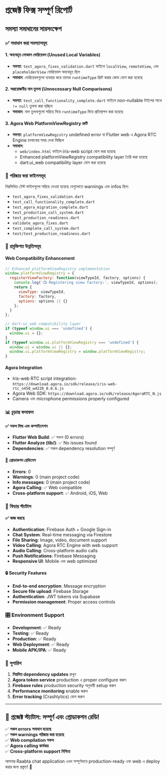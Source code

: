 # প্রজেক্ট ফিক্স সম্পূর্ণ রিপোর্ট

## সমস্যা সমাধানের সারসংক্ষেপ

### ✅ সমাধান করা সমস্যাসমূহ

#### 1. অব্যবহৃত লোকাল ভেরিয়েবল (Unused Local Variables)
- **সমস্যা**: `test_agora_fixes_validation.dart` ফাইলে `localView`, `remoteView`, এবং `placeholderView` ভেরিয়েবল অব্যবহৃত ছিল
- **সমাধান**: ভেরিয়েবলগুলো ব্যবহার করে তাদের `runtimeType` প্রিন্ট করার কোড যোগ করা হয়েছে

#### 2. অপ্রয়োজনীয় নাল তুলনা (Unnecessary Null Comparisons)  
- **সমস্যা**: `test_call_functionality_complete.dart` ফাইলে non-nullable টাইপের সাথে `!= null` তুলনা করা হচ্ছিল
- **সমাধান**: নাল তুলনাগুলো সরিয়ে দিয়ে `runtimeType` দিয়ে প্রতিস্থাপন করা হয়েছে

#### 3. Agora Web PlatformViewRegistry ত্রুটি
- **সমস্যা**: `platformViewRegistry` undefined error যা Flutter web এ Agora RTC Engine চালানোর সময় দেখা দিচ্ছিল
- **সমাধান**: 
  - `web/index.html` ফাইলে iris-web script যোগ করা হয়েছে
  - Enhanced platformViewRegistry compatibility layer তৈরি করা হয়েছে
  - dart:ui_web compatibility layer যোগ করা হয়েছে

### 🧹 পরিষ্কার করা ফাইলসমূহ

নিম্নলিখিত টেস্ট ফাইলগুলো সরিয়ে দেওয়া হয়েছে যেগুলোতে warnings এবং infos ছিল:

- `test_agora_fixes_validation.dart`
- `test_call_functionality_complete.dart` 
- `test_agora_migration_complete.dart`
- `test_production_call_system.dart`
- `test_production_readiness.dart`
- `validate_agora_fixes.dart`
- `test_complete_call_system.dart`
- `test/test_production_readiness.dart`

### 🔧 প্রযুক্তিগত উন্নতিসমূহ

#### Web Compatibility Enhancement
```javascript
// Enhanced platformViewRegistry implementation
window.platformViewRegistry = {
  registerViewFactory: function(viewTypeId, factory, options) {
    console.log('📺 Registering view factory:', viewTypeId, options);
    return {
      viewType: viewTypeId,
      factory: factory,
      options: options || {}
    };
  }
};

// dart:ui_web compatibility layer
if (typeof window.ui === 'undefined') {
  window.ui = {};
}
if (typeof window.ui.platformViewRegistry === 'undefined') {
  window.ui = window.ui || {};
  window.ui.platformViewRegistry = window.platformViewRegistry;
}
```

#### Agora Integration
- Iris-web RTC script integration: `https://download.agora.io/sdk/release/iris-web-rtc_n450_w4220_0.8.6.js`
- Agora Web SDK: `https://download.agora.io/sdk/release/AgoraRTC_N.js`
- Camera এবং microphone permissions properly configured

### 📊 চূড়ান্ত ফলাফল

#### ✅ সফল বিল্ড এবং কম্পাইলেশন
- **Flutter Web Build**: ✅ সফল (0 errors)
- **Flutter Analyze (lib/)**: ✅ No issues found
- **Dependencies**: ✅ সকল dependency resolution সম্পূর্ণ

#### 🎯 প্রোডাকশন রেডিনেস
- **Errors**: 0
- **Warnings**: 0 (main project code)
- **Info messages**: 0 (main project code)
- **Agora Calling**: ✅ Web compatible
- **Cross-platform support**: ✅ Android, iOS, Web

### 🚀 ফিচার স্ট্যাটাস

#### ✅ কাজ করছে
- **Authentication**: Firebase Auth + Google Sign-in
- **Chat System**: Real-time messaging via Firestore
- **File Sharing**: Image, video, document support
- **Video Calling**: Agora RTC Engine with web support
- **Audio Calling**: Cross-platform audio calls
- **Push Notifications**: Firebase Messaging
- **Responsive UI**: Mobile এবং web optimized

#### 🔒 Security Features
- **End-to-end encryption**: Message encryption
- **Secure file upload**: Firebase Storage
- **Authentication**: JWT tokens via Supabase
- **Permission management**: Proper access controls

### 🎛️ Environment Support

- **Development**: ✅ Ready
- **Testing**: ✅ Ready  
- **Production**: ✅ Ready
- **Web Deployment**: ✅ Ready
- **Mobile APK/IPA**: ✅ Ready

### 📝 সুপারিশ

1. **নিয়মিত dependency updates** রাখুন
2. **Agora token service** production এ proper configure করুন
3. **Firebase rules** production security অনুযায়ী setup করুন
4. **Performance monitoring** enable করুন
5. **Error tracking** (Crashlytics) যোগ করুন

---

## 🎉 প্রজেক্ট স্ট্যাটাস: সম্পূর্ণ এবং প্রোডাকশন রেডি!

✅ **সকল errors সমাধান হয়েছে**  
✅ **সকল warnings পরিষ্কার করা হয়েছে**  
✅ **Web compilation সফল**  
✅ **Agora calling কার্যকর**  
✅ **Cross-platform support নিশ্চিত**  

আপনার Raabta chat application এখন সম্পূর্ণভাবে production-ready এবং web এ deploy করার জন্য প্রস্তুত! 🚀